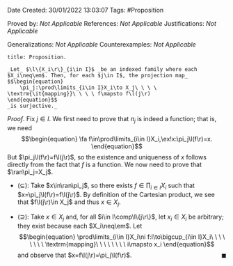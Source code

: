<div class="topSpace"></div>

Date Created: 30/01/2022 13:03:07
Tags: #Proposition

Proved by: _Not Applicable_
References: _Not Applicable_
Justifications: _Not Applicable_

Generalizations: _Not Applicable_
Counterexamples: _Not Applicable_

``` ad-Proposition
title: Proposition.

_Let_ $\l\{X_i\r\}_{i\in I}$ _be an indexed family where each $X_i\neq\em$. Then, for each $j\in I$, the projection map_
$$\begin{equation}
    \pi_j:\prod\limits_{i\in I}X_i\to X_j\ \ \ \ \textrm{\it{mapping}}\ \ \ \ f\mapsto f\l(j\r)
\end{equation}$$
_is surjective._

```

_Proof_. Fix $j\in I$. We first need to prove that $\pi_j$ is indeed a function; that is, we need
$$\begin{equation}
    \fa f\in\prod\limits_{i\in I}X_i,\ex!x:\pi_j\l(f\r)=x.
\end{equation}$$
But $\pi_j\l(f\r)=f\l(j\r)$, so the existence and uniqueness of $x$ follows directly from the fact that $f$ is a function. We now need to prove that $\ran\pi_j=X_j$.
* ($\subseteq$): Take $x\in\ran\pi_j$, so there exists $f\in\prod_{i\in I}X_i$ such that $x=\pi_j\l(f\r)=f\l(j\r)$. By definition of the Cartesian product, we see that $f\l(j\r)\in X_j$ and thus $x\in X_j$.

* ($\supseteq$): Take $x\in X_j$ and, for all $i\in I\comp\l\{j\r\}$, let $x_i\in X_i$ be arbitrary; they exist because each $X_i\neq\em$. Let
$$\begin{equation}
    \prod\limits_{i\in I}X_i\ni f:I\to\bigcup_{i\in I}X_i\ \ \ \ \ \ \ \ \textrm{mapping}\ \ \ \ \ \ \ \ i\mapsto x_i
\end{equation}$$
and observe that $x=f\l(j\r)=\pi_j\l(f\r)$.<span style="float:right;">$\blacksquare$</span>
